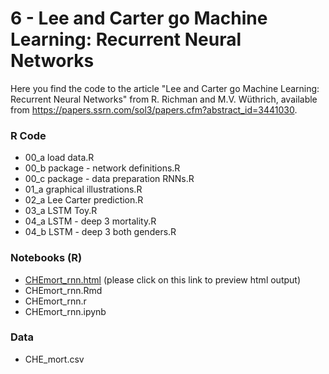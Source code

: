 # 6 - Lee and Carter go Machine Learning: Recurrent Neural Networks

Here you find the code to the article "Lee and Carter go Machine Learning: Recurrent Neural Networks" from R. Richman and M.V. Wüthrich, available from https://papers.ssrn.com/sol3/papers.cfm?abstract_id=3441030.


### R Code
- 00_a load data.R
- 00_b package - network definitions.R
- 00_c package - data preparation RNNs.R
- 01_a graphical illustrations.R
- 02_a Lee Carter prediction.R
- 03_a LSTM Toy.R
- 04_a LSTM - deep 3 mortality.R
- 04_b LSTM - deep 3 both genders.R

### Notebooks (R)
- [CHEmort_rnn.html]() (please click on this link to preview html output)
- CHEmort_rnn.Rmd
- CHEmort_rnn.r
- CHEmort_rnn.ipynb

### Data
- CHE_mort.csv
